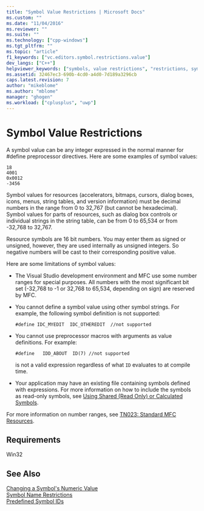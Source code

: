```yaml
---
title: "Symbol Value Restrictions | Microsoft Docs"
ms.custom: ""
ms.date: "11/04/2016"
ms.reviewer: ""
ms.suite: ""
ms.technology: ["cpp-windows"]
ms.tgt_pltfrm: ""
ms.topic: "article"
f1_keywords: ["vc.editors.symbol.restrictions.value"]
dev_langs: ["C++"]
helpviewer_keywords: ["symbols, value restrictions", "restrictions, symbol values"]
ms.assetid: 32467ec3-690b-4cd0-a4d0-7d189a3296cb
caps.latest.revision: 7
author: "mikeblome"
ms.author: "mblome"
manager: "ghogen"
ms.workload: ["cplusplus", "uwp"]
---
```

# Symbol Value Restrictions
A symbol value can be any integer expressed in the normal manner for #define preprocessor directives. Here are some examples of symbol values:  
  
```  
18  
4001  
0x0012  
-3456  
```  
  
 Symbol values for resources (accelerators, bitmaps, cursors, dialog boxes, icons, menus, string tables, and version information) must be decimal numbers in the range from 0 to 32,767 (but cannot be hexadecimal). Symbol values for parts of resources, such as dialog box controls or individual strings in the string table, can be from 0 to 65,534 or from -32,768 to 32,767.  
  
 Resource symbols are 16 bit numbers. You may enter them as signed or unsigned, however, they are used internally as unsigned integers. So negative numbers will be cast to their corresponding positive value.  
  
 Here are some limitations of symbol values:  
  
-   The Visual Studio development environment and MFC use some number ranges for special purposes. All numbers with the most significant bit set (-32,768 to -1 or 32,768 to 65,534, depending on sign) are reserved by MFC.  
  
-   You cannot define a symbol value using other symbol strings. For example, the following symbol definition is not supported:  
  
    ```  
    #define IDC_MYEDIT  IDC_OTHEREDIT  //not supported  
    ```  
  
-   You cannot use preprocessor macros with arguments as value definitions. For example:  
  
    ```  
    #define   IDD_ABOUT  ID(7) //not supported  
    ```  
  
     is not a valid expression regardless of what `ID` evaluates to at compile time.  
  
-   Your application may have an existing file containing symbols defined with expressions. For more information on how to include the symbols as read-only symbols, see [Using Shared (Read Only) or Calculated Symbols](../windows/including-shared-read-only-or-calculated-symbols.md).  
  
 For more information on number ranges, see [TN023: Standard MFC Resources](../mfc/tn023-standard-mfc-resources.md).  
  

  
## Requirements  
 Win32  
  
## See Also  
 [Changing a Symbol's Numeric Value](../windows/changing-a-symbol-s-numeric-value.md)   
 [Symbol Name Restrictions](../windows/symbol-name-restrictions.md)   
 [Predefined Symbol IDs](../windows/predefined-symbol-ids.md)